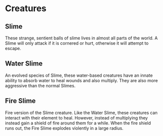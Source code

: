 # Creatures

## Slime

These strange, sentient balls of slime lives in almost all parts of the world.
A Slime will only attack if it is cornered or hurt,
otherwise it will attempt to escape.

## Water Slime

An evolved species of Slime, these water-based creatures have an innate ability
to absorb water to heal wounds and also multiply.
They are also more aggressive than the normal Slimes.

## Fire Slime

Fire version of the Slime creature. Like the Water Slime, these creatures can
interact with their element to heal. However, instead of multiplying they
instead gain a shield of fire around them for a while.
When the fire shield runs out, the Fire Slime explodes violently
in a large radius.

